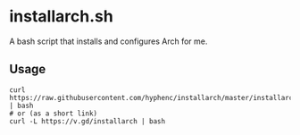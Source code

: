 # installarch.sh
A bash script that installs and configures Arch for me.

## Usage
```
curl https://raw.githubusercontent.com/hyphenc/installarch/master/installarch.sh | bash
# or (as a short link)
curl -L https://v.gd/installarch | bash
```